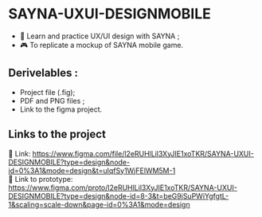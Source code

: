 # SAYNA-UXUI-DESIGNMOBILE

<ul>
  <li>📌 Learn and practice UX/UI design with SAYNA ;</li>
  <li>🎮 To replicate a mockup of SAYNA mobile game.</li>
</ul>

<h2>Derivelables : </h2>
<ul>
  <li>Project file (.fig);</li>
  <li>PDF and PNG files ;</li>
  <li>Link to the figma project.</li>
</ul>

<h2>Links to the project</h2>

🔗 Link: https://www.figma.com/file/l2eRUHlLil3XyJIE1xoTKR/SAYNA-UXUI-DESIGNMOBILE?type=design&node-id=0%3A1&mode=design&t=uIqfSy1WjFElWM5M-1 <br>
🤳 Link to prototype: https://www.figma.com/proto/l2eRUHlLil3XyJIE1xoTKR/SAYNA-UXUI-DESIGNMOBILE?type=design&node-id=8-3&t=beG9jSuPWiYgfgtL-1&scaling=scale-down&page-id=0%3A1&mode=design
